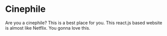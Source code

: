 # Cinephile
Are you a cinephile? This is a best place for you. This react.js based website is almost like Netflix. You gonna love this.
